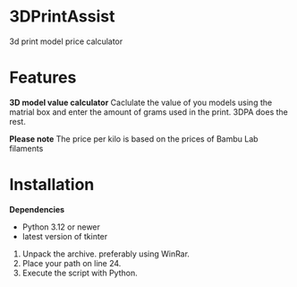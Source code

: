 # 3DPrintAssist
3d print model price calculator

# Features
**3D model value calculator**
Caclulate the value of you models using the matrial box and enter the amount of grams used in the print.
3DPA does the rest.

**Please note**
The price per kilo is based on the prices of Bambu Lab filaments

# Installation
**Dependencies**
- Python 3.12 or newer
- latest version of tkinter

1. Unpack the archive. preferably using WinRar.
2. Place your path on line 24.
3. Execute the script with Python.
